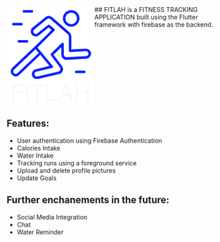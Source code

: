 <img src="https://github.com/shantatei/fitlah/blob/master/images/fitlahlogo-light.png" align="left" width="200">
## FITLAH is a FITNESS TRACKING APPLICATION built using the Flutter framework with firebase as the backend.
<br clear="left"/>

## Features:
- User authentication using Firebase Authentication
- Calories Intake
- Water Intake
- Tracking runs using a foreground service
- Upload and delete profile pictures
- Update Goals


## Further enchanements in the future:
- Social Media Integration
- Chat 
- Water Reminder 



